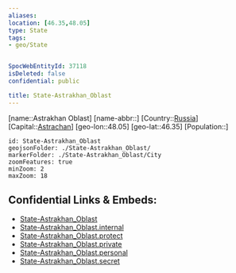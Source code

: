 ```yaml
---
aliases: 
location: [46.35,48.05]
type: State
tags:
- geo/State


SpocWebEntityId: 37118
isDeleted: false
confidential: public

title: State-Astrakhan_Oblast
---
```

[name::Astrakhan Oblast]
[name-abbr::]
[Country::[Russia](geo/Continent/Europe/Russia.md)]
[Capital::[Astrachan](geo/Continent/Europe/Russia/City/Astrachan.md)]
[geo-lon::48.05]
[geo-lat::46.35]
[Population::]



```leaflet
id: State-Astrakhan_Oblast
geojsonFolder: ./State-Astrakhan_Oblast/
markerFolder: ./State-Astrakhan_Oblast/City
zoomFeatures: true 
minZoom: 2 
maxZoom: 18
```


## Confidential Links & Embeds: 
- [State-Astrakhan_Oblast](../../../../../../_public/geo/Continent/Europe/Russia/State/State-Astrakhan_Oblast.md) 
- [State-Astrakhan_Oblast.internal](../../../../../../_internal/geo/Continent/Europe/Russia/State/State-Astrakhan_Oblast.internal.md) 
- [State-Astrakhan_Oblast.protect](../../../../../../_protect/geo/Continent/Europe/Russia/State/State-Astrakhan_Oblast.protect.md) 
- [State-Astrakhan_Oblast.private](../../../../../../_private/geo/Continent/Europe/Russia/State/State-Astrakhan_Oblast.private.md) 
- [State-Astrakhan_Oblast.personal](../../../../../../_personal/geo/Continent/Europe/Russia/State/State-Astrakhan_Oblast.personal.md) 
- [State-Astrakhan_Oblast.secret](../../../../../../_secret/geo/Continent/Europe/Russia/State/State-Astrakhan_Oblast.secret.md) 
